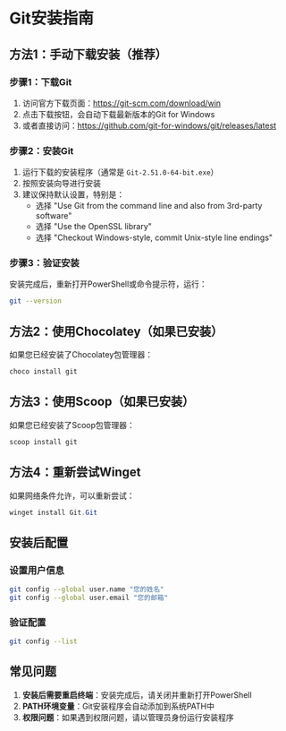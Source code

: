 # Git安装指南

## 方法1：手动下载安装（推荐）

### 步骤1：下载Git
1. 访问官方下载页面：https://git-scm.com/download/win
2. 点击下载按钮，会自动下载最新版本的Git for Windows
3. 或者直接访问：https://github.com/git-for-windows/git/releases/latest

### 步骤2：安装Git
1. 运行下载的安装程序（通常是 `Git-2.51.0-64-bit.exe`）
2. 按照安装向导进行安装
3. 建议保持默认设置，特别是：
   - 选择 "Use Git from the command line and also from 3rd-party software"
   - 选择 "Use the OpenSSL library"
   - 选择 "Checkout Windows-style, commit Unix-style line endings"

### 步骤3：验证安装
安装完成后，重新打开PowerShell或命令提示符，运行：
```bash
git --version
```

## 方法2：使用Chocolatey（如果已安装）

如果您已经安装了Chocolatey包管理器：
```powershell
choco install git
```

## 方法3：使用Scoop（如果已安装）

如果您已经安装了Scoop包管理器：
```powershell
scoop install git
```

## 方法4：重新尝试Winget

如果网络条件允许，可以重新尝试：
```powershell
winget install Git.Git
```

## 安装后配置

### 设置用户信息
```bash
git config --global user.name "您的姓名"
git config --global user.email "您的邮箱"
```

### 验证配置
```bash
git config --list
```

## 常见问题

1. **安装后需要重启终端**：安装完成后，请关闭并重新打开PowerShell
2. **PATH环境变量**：Git安装程序会自动添加到系统PATH中
3. **权限问题**：如果遇到权限问题，请以管理员身份运行安装程序


